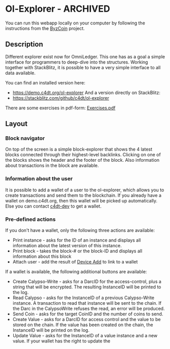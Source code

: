 # Ol-Explorer - ARCHIVED

You can run this webapp locally on your computer by following the
instructions from the [ByzCoin](https://github.com/c4dt/byzcoin)
project.

## Description

Different explorer exist now for OmniLedger.
This one has as a goal a simple interface for programmers to deep-dive into the structures.
Working together with StackBlitz, it is possible to have a very simple interface to all data available.

You can find an installed version here:
- https://demo.c4dt.org/ol-explorer
And a version directly on StackBlitz:
- https://stackblitz.com/github/c4dt/ol-explorer

There are some exercises in pdf-form: [Exercises.pdf](./Exercises.pdf)

## Layout

### Block navigator

On top of the screen is a simple block-explorer that shows the 4 latest blocks connected through their
highest-level backlinks.
Clicking on one of the blocks shows the header and the footer of the block.
Also information about transactions in the block are available.

### Information about the user

It is possible to add a wallet of a user to the ol-explorer, which allows you to create transactions
and send them to the blockchain.
If you already have a wallet on demo.c4dt.org, then this wallet will be picked up automatically.
Else you can contact [c4dt-dev](mailto:c4dt-dev@epfl.ch) to get a wallet.

### Pre-defined actions

If you don't have a wallet, only the following three actions are available:
- Print instance - asks for the ID of an instance and displays all information about the latest version of this 
instance.
- Print block - takes the block-# or the block-ID and displays all information about this block
- Attach user - add the result of [Device Add](https://demo.c4dt.org/omniledger/admin/devices) to link to a wallet

If a wallet is available, the following additional buttons are available:
- Create Calypso-Write - asks for a DarcID for the access-control, plus a string that will be encrypted.
The resulting InstanceID will be printed to the log.
- Read Calypso - asks for the InstanceID of a previous Calypso-Write instance.
A transaction to read that instance will be sent to the chain.
If the Darc in the CalypsoWrite refuses the read, an error will be produced.
- Send Coin - asks for the target CoinID and the number of coins to send.
- Create Value - asks for a DarcID for access control and the value to be stored on the chain.
If the value has been created on the chain, the InstanceID will be printed on the log.
- Update Value - asks for the InstanceID of a value instance and a new value.
If your wallet has the right to update the 
